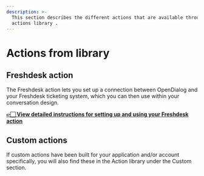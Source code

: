 ```yaml
---
description: >-
  This section describes the different actions that are available through the
  actions library .
---
```


# Actions from library



## Freshdesk action

The Freshdesk action lets you set up a connection between OpenDialog and your Freshdesk ticketing system, which you can then use within your conversation design.&#x20;

[**👉🏻 View detailed instructions for setting up and using your Freshdesk action**](../../../opendialog-platform/actions/actions-from-library/freshdesk-action.md)

## Custom actions

If custom actions have been built for your application and/or account specifically, you will also find these in the Action library under the Custom section.



